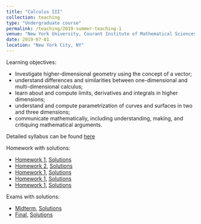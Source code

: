 ```yaml
---
title: "Calculus III"
collection: teaching
type: "Undergraduate course"
permalink: /teaching/2019-summer-teaching-1
venue: "New York University, Courant Institute of Mathematical Sciences"
date: 2019-07-01
location: "New York City, NY"
---
```

Learning objectives:
* Investigate higher-dimensional geometry using the concept of a vector;
* understand differences and similarities between one-dimensional and multi-dimensional calculus;
* learn about and compute limits, derivatives and integrals in higher dimensions;
* understand and compute parametrization of curves and surfaces in two and three dimensions;
* communicate mathematically, including understanding, making, and critiquing mathematical arguments.

Detailed syllabus can be found [here](https://docs.google.com/document/d/1dAQVV_bwy7SBldDIN-Slk1t-NC2Sfj32OZAYkmf1LtQ/edit)

Homework with solutions:
* [Homework 1](http://fpreta.github.io/files/calculus_3/Homework_1.pdf), [Solutions](http://fpreta.github.io/files/calculus_3/Homework_1_solution.pdf)
* [Homework 2](http://fpreta.github.io/files/calculus_3/Homework_2.pdf), [Solutions](http://fpreta.github.io/files/calculus_3/Homework_2_solution.pdf)
* [Homework 1](http://fpreta.github.io/files/calculus_3/Homework_3.pdf), [Solutions](http://fpreta.github.io/files/calculus_3/Homework_3_solution.pdf)
* [Homework 1](http://fpreta.github.io/files/calculus_3/Homework_4.pdf), [Solutions](http://fpreta.github.io/files/calculus_3/Homework_4_solution.pdf)
* [Homework 1](http://fpreta.github.io/files/calculus_3/Homework_5.pdf), [Solutions](http://fpreta.github.io/files/calculus_3/Homework_5_Solutions.pdf)

Exams with solutions:
* [Midterm](http://fpreta.github.io/files/calculus_3/Midterm.pdf), [Solutions](http://fpreta.github.io/files/calculus_3/Midterm_solutions.pdf)
* [Final](http://fpreta.github.io/files/calculus_3/Final.pdf), [Solutions](http://fpreta.github.io/files/calculus_3/Final_Solutions.pdf)
